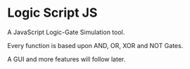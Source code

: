# Logic Script JS
A JavaScript Logic-Gate Simulation tool.

Every function is based upon AND, OR, XOR and NOT Gates.

A GUI and more features will follow later.
